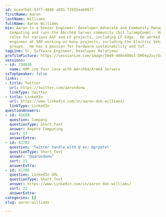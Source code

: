 ```yaml
---
id: bceafbd1-53f7-4888-a891-72955eab9077
firstName: Aaron
lastName: Williams
fullName: Aaron Williams
bio: Aaron is a Senior Engineer- Developer Advocate and Community Manager for Ampere
  Computing and runs the AArch64 Server community (bit.ly/ampComm).  He has held similar
  roles for various ASF and LF projects, including LF Edge.  He worked as a software
  engineer at SAP working on many projects, including the Electric Vehicles and IoT
  groups.  He has a passion for hardware sustainability and IoT.
tagLine: Sr. Software Engineer, Developer Relations
profilePicture: https://sessionize.com/image/5049-400o400o1-DMEkpZocrUoAFXjfWtvf7o.png
sessions:
- id: 750836
  name: AMP-ing Your Java with AArch64/Arm64 Servers
isTopSpeaker: false
links:
- title: Twitter
  url: https://twitter.com/aarondonw
  linkType: Twitter
- title: LinkedIn
  url: https://www.linkedin.com/in/aaron-don-williams/
  linkType: LinkedIn
questionAnswers:
- id: 81698
  question: Company
  questionType: Short_Text
  answer: Ampere Computing
  sort: 17
  answerExtra:
- id: 81702
  question: 'Twitter handle with @ ex: @prpatel'
  questionType: Short_Text
  answer: "@aarondonw"
  sort: 21
  answerExtra:
- id: 81705
  question: LinkedIn URL
  questionType: Short_Text
  answer: https://www.linkedin.com/in/aaron-don-williams/
  sort: 22
  answerExtra:
categories: []
slug: aaron-williams

---
```


